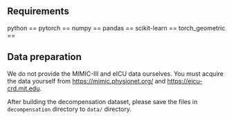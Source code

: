 ## Requirements
python ==  pytorch ==  numpy ==  pandas ==  scikit-learn ==  torch_geometric ==

## Data preparation
We do not provide the MIMIC-III and eICU data ourselves. You must acquire the data yourself from https://mimic.physionet.org/ and https://eicu-crd.mit.edu. 



After building the decompensation dataset, please save the files in ```decompensation``` directory to ```data/``` directory.
